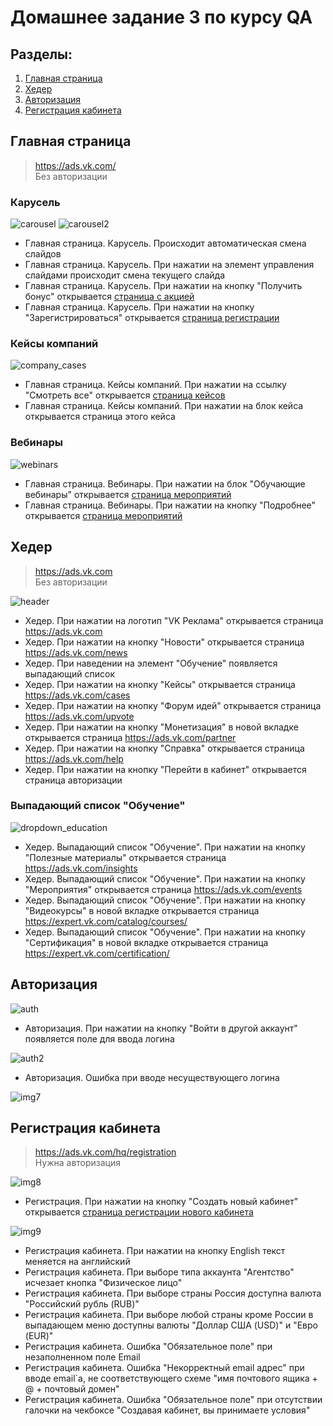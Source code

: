 # Домашнее задание 3 по курсу QA

## Разделы:
1. [Главная страница](#главная-страница)
2. [Хедер](#хедер)
3. [Авторизация](#авторизация)
4. [Регистрация кабинета](#регистрация-кабинета)


## Главная страница

> https://ads.vk.com/  
> Без авторизации

### Карусель

![carousel](images/carousel.png)
![carousel2](images/carousel2.png)

- Главная страница. Карусель. Происходит автоматическая смена слайдов
- Главная страница. Карусель. При нажатии на элемент управления слайдами происходит смена текущего слайда
- Главная страница. Карусель. При нажатии на кнопку "Получить бонус" открывается [страница с акцией](https://ads.vk.com/promo/firstbonus)
- Главная страница. Карусель. При нажатии на кнопку "Зарегистрироваться" открывается [страница регистрации](https://ads.vk.com/hq/registration)

### Кейсы компаний

![company_cases](images/company_cases.png)

- Главная страница. Кейсы компаний. При нажатии на ссылку "Смотреть все" открывается [страница кейсов](https://ads.vk.com/cases)
- Главная страница. Кейсы компаний. При нажатии на блок кейса открывается страница этого кейса

### Вебинары

![webinars](images/webinars.png)

- Главная страница. Вебинары. При нажатии на блок "Обучающие вебинары" открывается [страница мероприятий](https://ads.vk.com/events)
- Главная страница. Вебинары. При нажатии на кнопку "Подробнее" открывается [страница мероприятий](https://ads.vk.com/events)

## Хедер

> https://ads.vk.com  
> Без авторизации

![header](images/header.png)

- Хедер. При нажатии на логотип "VK Реклама" открывается страница https://ads.vk.com
- Хедер. При нажатии на кнопку "Новости" открывается страница https://ads.vk.com/news
- Хедер. При наведении на элемент "Обучение" появляется выпадающий список
- Хедер. При нажатии на кнопку "Кейсы" открывается страница https://ads.vk.com/cases
- Хедер. При нажатии на кнопку "Форум идей" открывается страница https://ads.vk.com/upvote
- Хедер. При нажатии на кнопку "Монетизация" в новой вкладке открывается страница https://ads.vk.com/partner
- Хедер. При нажатии на кнопку "Справка" открывается страница https://ads.vk.com/help
- Хедер. При нажатии на кнопку "Перейти в кабинет" открывается страница авторизации

### Выпадающий список "Обучение"

![dropdown_education](images/dropdown_education.png)

- Хедер. Выпадающий список "Обучение". При нажатии на кнопку "Полезные материалы" открывается страница https://ads.vk.com/insights
- Хедер. Выпадающий список "Обучение". При нажатии на кнопку "Мероприятия" открывается страница https://ads.vk.com/events
- Хедер. Выпадающий список "Обучение". При нажатии на кнопку "Видеокурсы" в новой вкладке открывается страница https://expert.vk.com/catalog/courses/
- Хедер. Выпадающий список "Обучение". При нажатии на кнопку "Сертификация" в новой вкладке открывается страница https://expert.vk.com/certification/


## Авторизация

![auth](images/auth.png)

- Авторизация. При нажатии на кнопку "Войти в другой аккаунт" появляется поле для ввода логина

![auth2](images/auth2.png)

- Авторизация. Ошибка при вводе несуществующего логина

![img7](images/img7.png)

## Регистрация кабинета

> https://ads.vk.com/hq/registration  
> Нужна авторизация

![img8](images/img8.png)

- Регистрация. При нажатии на кнопку "Создать новый кабинет" открывается [страница регистрации нового кабинета](https://ads.vk.com/hq/registration/new) 

![img9](images/img9.png)

- Регистрация кабинета. При нажатии на кнопку English текст меняется на английский
- Регистрация кабинета. При выборе типа аккаунта "Агентство" исчезает кнопка "Физическое лицо"
- Регистрация кабинета. При выборе страны Россия доступна валюта "Российский рубль (RUB)"
- Регистрация кабинета. При выборе любой страны кроме России в выпадающем меню доступны валюты "Доллар США (USD)" и "Евро (EUR)"
- Регистрация кабинета. Ошибка "Обязательное поле" при незаполненном поле Email
- Регистрация кабинета. Ошибка "Некорректный email адрес" при вводе email`а, не соответствующего схеме "имя почтового ящика + @ + почтовый домен"
- Регистрация кабинета. Ошибка "Обязательное поле" при отсутствии галочки на чекбоксе "Создавая кабинет, вы принимаете условия"
